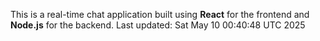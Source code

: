 This is a real-time chat application built using **React** for the frontend and **Node.js** for the backend.
Last updated: Sat May 10 00:40:48 UTC 2025
